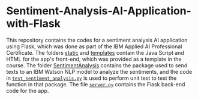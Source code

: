 # Sentiment-Analysis-AI-Application-with-Flask
This repository contains the codes for a sentiment analysis AI application using Flask, which was done as part of the IBM Applied AI Professional Certificate. The folders [static](../main/static) and [templates](../main/templates) contain the Java Script and HTML for the app's front-end, which was provided as a template in the course. The folder [SentimentAnalysis](../main/SentimentAnalysis) contains the package used to send texts to an IBM Watson NLP model to analyze the sentiments, and the code in [`test_sentiment_analysis.py`](../main/test_sentiment_analysis.py) is used to perform unit test to test the function in that package. The file [`server.py`](../main/server.py) contains the Flask back-end code for the app.
